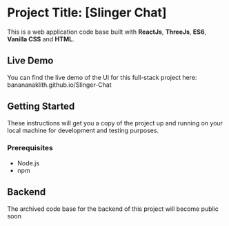 # Project Title: [Slinger Chat]

This is a web application code base built with **ReactJs**, **ThreeJs**, **ES6**, **Vanilla CSS** and **HTML**.

## Live Demo

You can find the live demo of the UI for this full-stack project here: banananaklith.github.io/Slinger-Chat

## Getting Started

These instructions will get you a copy of the project up and running on your local machine for development and testing purposes.

### Prerequisites

- Node.js
- npm

## Backend

The archived code base for the backend of this project will become public soon 
